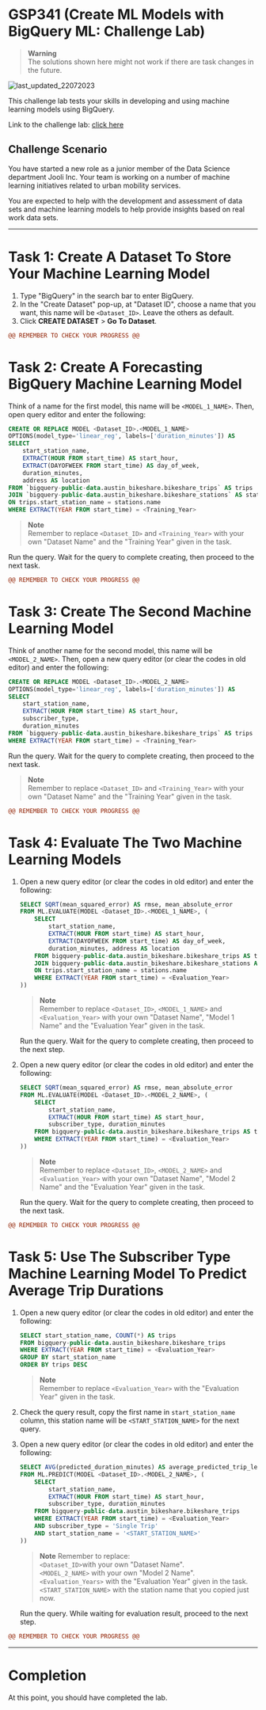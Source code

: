 # GSP341 (Create ML Models with BigQuery ML: Challenge Lab)

<!-- Disclaimer Section -->
> **Warning**
> <br>The solutions shown here might not work if there are task changes in the future.

![last_updated_22072023](https://img.shields.io/badge/last%20updated-18%20July%222023-red)

<!-- Lab Description With Link -->
This challenge lab tests your skills in developing and using machine learning models using BigQuery.

Link to the challenge lab: [click here](https://www.cloudskillsboost.google/focuses/14294?parent=catalog)

## Challenge Scenario 

You have started a new role as a junior member of the Data Science department Jooli Inc. Your team is working on a number of machine learning initiatives related to urban mobility services. 

You are expected to help with the development and assessment of data sets and machine learning models to help provide insights based on real work data sets.

---

<!-- Task and Solution -->
# Task 1: Create A Dataset To Store Your Machine Learning Model

1. Type "BigQuery" in the search bar to enter BigQuery. 
2. In the "Create Dataset" pop-up, at "Dataset ID", choose a name that you want, this name will be `<Dataset_ID>`. Leave the others as default.
3. Click **CREATE DATASET** > **Go To Dataset**.

```diff
@@ REMEMBER TO CHECK YOUR PROGRESS @@
```

# Task 2: Create A Forecasting BigQuery Machine Learning Model

Think of a name for the first model, this name will be `<MODEL_1_NAME>`. Then, open query editor and enter the following:

```sql
CREATE OR REPLACE MODEL <Dataset_ID>.<MODEL_1_NAME>
OPTIONS(model_type='linear_reg', labels=['duration_minutes']) AS
SELECT
    start_station_name,
    EXTRACT(HOUR FROM start_time) AS start_hour,
    EXTRACT(DAYOFWEEK FROM start_time) AS day_of_week,
    duration_minutes,
    address AS location
FROM `bigquery-public-data.austin_bikeshare.bikeshare_trips` AS trips
JOIN `bigquery-public-data.austin_bikeshare.bikeshare_stations` AS stations
ON trips.start_station_name = stations.name
WHERE EXTRACT(YEAR FROM start_time) = <Training_Year>
```

> **Note**
> <br>Remember to replace `<Dataset_ID>` and `<Training_Year>` with your own "Dataset Name" and the "Training Year" given in the task.

Run the query. Wait for the query to complete creating, then proceed to the next task.

```diff
@@ REMEMBER TO CHECK YOUR PROGRESS @@
```

# Task 3: Create The Second Machine Learning Model

Think of another name for the second model, this name will be `<MODEL_2_NAME>`. Then, open a new query editor (or clear the codes in old editor) and enter the following:

```sql
CREATE OR REPLACE MODEL <Dataset_ID>.<MODEL_2_NAME>
OPTIONS(model_type='linear_reg', labels=['duration_minutes']) AS
SELECT
    start_station_name,
    EXTRACT(HOUR FROM start_time) AS start_hour,
    subscriber_type,
    duration_minutes
FROM `bigquery-public-data.austin_bikeshare.bikeshare_trips` AS trips
WHERE EXTRACT(YEAR FROM start_time) = <Training_Year>
```

Run the query. Wait for the query to complete creating, then proceed to the next task.

> **Note**
> <br>Remember to replace `<Dataset_ID>` and `<Training_Year>` with your own "Dataset Name" and the "Training Year" given in the task.

```diff
@@ REMEMBER TO CHECK YOUR PROGRESS @@
```

# Task 4: Evaluate The Two Machine Learning Models

1. Open a new query editor (or clear the codes in old editor) and enter the following:

    ```sql
    SELECT SQRT(mean_squared_error) AS rmse, mean_absolute_error
    FROM ML.EVALUATE(MODEL <Dataset_ID>.<MODEL_1_NAME>, (
        SELECT
            start_station_name,
            EXTRACT(HOUR FROM start_time) AS start_hour,
            EXTRACT(DAYOFWEEK FROM start_time) AS day_of_week,
            duration_minutes, address AS location
        FROM bigquery-public-data.austin_bikeshare.bikeshare_trips AS trips
        JOIN bigquery-public-data.austin_bikeshare.bikeshare_stations AS stations
        ON trips.start_station_name = stations.name
        WHERE EXTRACT(YEAR FROM start_time) = <Evaluation_Year>
    ))
    ```

    > **Note**
    > <br>Remember to replace `<Dataset_ID>`, `<MODEL_1_NAME>` and `<Evaluation_Year>` with your own "Dataset Name", "Model 1 Name" and the "Evaluation Year" given in the task.

    Run the query. Wait for the query to complete creating, then proceed to the next step.

2. Open a new query editor (or clear the codes in old editor) and enter the following:

    ```sql
    SELECT SQRT(mean_squared_error) AS rmse, mean_absolute_error
    FROM ML.EVALUATE(MODEL <Dataset_ID>.<MODEL_2_NAME>, (
        SELECT
            start_station_name,
            EXTRACT(HOUR FROM start_time) AS start_hour,
            subscriber_type, duration_minutes
        FROM bigquery-public-data.austin_bikeshare.bikeshare_trips AS trips
        WHERE EXTRACT(YEAR FROM start_time) = <Evaluation_Year>
    ))
    ```

    > **Note**
    > <br>Remember to replace `<Dataset_ID>`, `<MODEL_2_NAME>` and `<Evaluation_Year>` with your own "Dataset Name", "Model 2 Name" and the "Evaluation Year" given in the task.

    Run the query. Wait for the query to complete creating, then proceed to the next task.

```diff
@@ REMEMBER TO CHECK YOUR PROGRESS @@
```

# Task 5: Use The Subscriber Type Machine Learning Model To Predict Average Trip Durations

1. Open a new query editor (or clear the codes in old editor) and enter the following:

    ```sql
    SELECT start_station_name, COUNT(*) AS trips
    FROM bigquery-public-data.austin_bikeshare.bikeshare_trips
    WHERE EXTRACT(YEAR FROM start_time) = <Evaluation_Year>
    GROUP BY start_station_name
    ORDER BY trips DESC
    ```
    > **Note**
    > <br>Remember to replace `<Evaluation_Year>` with the "Evaluation Year" given in the task.

2. Check the query result, copy the first name in `start_station_name` column, this station name will be `<START_STATION_NAME>` for the next query.
3. Open a new query editor (or clear the codes in old editor) and enter the following:

    ```sql
    SELECT AVG(predicted_duration_minutes) AS average_predicted_trip_length
    FROM ML.PREDICT(MODEL <Dataset_ID>.<MODEL_2_NAME>, (
        SELECT
            start_station_name,
            EXTRACT(HOUR FROM start_time) AS start_hour,
            subscriber_type, duration_minutes
        FROM bigquery-public-data.austin_bikeshare.bikeshare_trips
        WHERE EXTRACT(YEAR FROM start_time) = <Evaluation_Year>
        AND subscriber_type = 'Single Trip'
        AND start_station_name = '<START_STATION_NAME>'
    ))
    ```

    > **Note** Remember to replace:
    > <br>`<Dataset_ID>`with your own "Dataset Name".
    > <br>`<MODEL_2_NAME>` with your own "Model 2 Name".
    > <br>`<Evaluation_Years>` with the "Evaluation Year" given in the task.
    > <br>`<START_STATION_NAME>` with the station name that you copied just now.

    Run the query. While waiting for evaluation result, proceed to the next step.

```diff
@@ REMEMBER TO CHECK YOUR PROGRESS @@
```

---

<!-- Completion Section -->
# Completion

At this point, you should have completed the lab.
